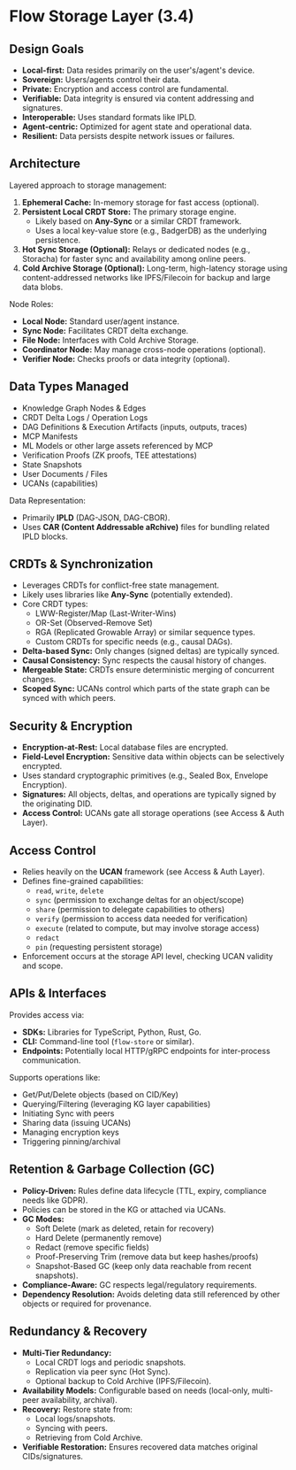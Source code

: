 # Flow Storage Layer (3.4)

## Design Goals

*   **Local-first:** Data resides primarily on the user's/agent's device.
*   **Sovereign:** Users/agents control their data.
*   **Private:** Encryption and access control are fundamental.
*   **Verifiable:** Data integrity is ensured via content addressing and signatures.
*   **Interoperable:** Uses standard formats like IPLD.
*   **Agent-centric:** Optimized for agent state and operational data.
*   **Resilient:** Data persists despite network issues or failures.

## Architecture

Layered approach to storage management:

1.  **Ephemeral Cache:** In-memory storage for fast access (optional).
2.  **Persistent Local CRDT Store:** The primary storage engine.
    *   Likely based on **Any-Sync** or a similar CRDT framework.
    *   Uses a local key-value store (e.g., BadgerDB) as the underlying persistence.
3.  **Hot Sync Storage (Optional):** Relays or dedicated nodes (e.g., Storacha) for faster sync and availability among online peers.
4.  **Cold Archive Storage (Optional):** Long-term, high-latency storage using content-addressed networks like IPFS/Filecoin for backup and large data blobs.

Node Roles:

*   **Local Node:** Standard user/agent instance.
*   **Sync Node:** Facilitates CRDT delta exchange.
*   **File Node:** Interfaces with Cold Archive Storage.
*   **Coordinator Node:** May manage cross-node operations (optional).
*   **Verifier Node:** Checks proofs or data integrity (optional).

## Data Types Managed

*   Knowledge Graph Nodes & Edges
*   CRDT Delta Logs / Operation Logs
*   DAG Definitions & Execution Artifacts (inputs, outputs, traces)
*   MCP Manifests
*   ML Models or other large assets referenced by MCP
*   Verification Proofs (ZK proofs, TEE attestations)
*   State Snapshots
*   User Documents / Files
*   UCANs (capabilities)

Data Representation:

*   Primarily **IPLD** (DAG-JSON, DAG-CBOR).
*   Uses **CAR (Content Addressable aRchive)** files for bundling related IPLD blocks.

## CRDTs & Synchronization

*   Leverages CRDTs for conflict-free state management.
*   Likely uses libraries like **Any-Sync** (potentially extended).
*   Core CRDT types:
    *   LWW-Register/Map (Last-Writer-Wins)
    *   OR-Set (Observed-Remove Set)
    *   RGA (Replicated Growable Array) or similar sequence types.
    *   Custom CRDTs for specific needs (e.g., causal DAGs).
*   **Delta-based Sync:** Only changes (signed deltas) are typically synced.
*   **Causal Consistency:** Sync respects the causal history of changes.
*   **Mergeable State:** CRDTs ensure deterministic merging of concurrent changes.
*   **Scoped Sync:** UCANs control which parts of the state graph can be synced with which peers.

## Security & Encryption

*   **Encryption-at-Rest:** Local database files are encrypted.
*   **Field-Level Encryption:** Sensitive data within objects can be selectively encrypted.
*   Uses standard cryptographic primitives (e.g., Sealed Box, Envelope Encryption).
*   **Signatures:** All objects, deltas, and operations are typically signed by the originating DID.
*   **Access Control:** UCANs gate all storage operations (see Access & Auth Layer).

## Access Control

*   Relies heavily on the **UCAN** framework (see Access & Auth Layer).
*   Defines fine-grained capabilities:
    *   `read`, `write`, `delete`
    *   `sync` (permission to exchange deltas for an object/scope)
    *   `share` (permission to delegate capabilities to others)
    *   `verify` (permission to access data needed for verification)
    *   `execute` (related to compute, but may involve storage access)
    *   `redact`
    *   `pin` (requesting persistent storage)
*   Enforcement occurs at the storage API level, checking UCAN validity and scope.

## APIs & Interfaces

Provides access via:

*   **SDKs:** Libraries for TypeScript, Python, Rust, Go.
*   **CLI:** Command-line tool (`flow-store` or similar).
*   **Endpoints:** Potentially local HTTP/gRPC endpoints for inter-process communication.

Supports operations like:

*   Get/Put/Delete objects (based on CID/Key)
*   Querying/Filtering (leveraging KG layer capabilities)
*   Initiating Sync with peers
*   Sharing data (issuing UCANs)
*   Managing encryption keys
*   Triggering pinning/archival

## Retention & Garbage Collection (GC)

*   **Policy-Driven:** Rules define data lifecycle (TTL, expiry, compliance needs like GDPR).
*   Policies can be stored in the KG or attached via UCANs.
*   **GC Modes:**
    *   Soft Delete (mark as deleted, retain for recovery)
    *   Hard Delete (permanently remove)
    *   Redact (remove specific fields)
    *   Proof-Preserving Trim (remove data but keep hashes/proofs)
    *   Snapshot-Based GC (keep only data reachable from recent snapshots).
*   **Compliance-Aware:** GC respects legal/regulatory requirements.
*   **Dependency Resolution:** Avoids deleting data still referenced by other objects or required for provenance.

## Redundancy & Recovery

*   **Multi-Tier Redundancy:**
    *   Local CRDT logs and periodic snapshots.
    *   Replication via peer sync (Hot Sync).
    *   Optional backup to Cold Archive (IPFS/Filecoin).
*   **Availability Models:** Configurable based on needs (local-only, multi-peer availability, archival).
*   **Recovery:** Restore state from:
    *   Local logs/snapshots.
    *   Syncing with peers.
    *   Retrieving from Cold Archive.
*   **Verifiable Restoration:** Ensures recovered data matches original CIDs/signatures.
